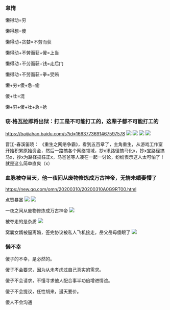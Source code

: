 ### 怠惰
懒得动=穷

懒得想=傻

懒得动+贪婪=不劳而获

懒得动+不劳而获+傻=上当

懒得动+不劳而获+钱=走后门

懒得动+不劳而获+拳=受贿

懒+穷+傻+急=偷

傻+壮=混

懒+穷+傻+壮+急=抢

### 窃·格瓦拉即将出狱：打工是不可能打工的，这辈子都不可能打工的
https://baijiahao.baidu.com/s?id=1663773691467597578
![](https://pics6.baidu.com/feed/b151f8198618367a4b5233ecadfe0bd2b21ce5b8.jpeg?token=9e79dab94681b25b5076ba711fb85331)
![](https://pics4.baidu.com/feed/962bd40735fae6cd36520d8b8c3e8f2240a70f8d.jpeg?token=448126af675b0b3b8e97c4c9378ca242)
![](https://pics5.baidu.com/feed/3801213fb80e7bec57ff4ce1ada3393e9b506b18.jpeg?token=b64e9ddd3632dbd34cfa15555632ad37)
![](https://pics4.baidu.com/feed/a9d3fd1f4134970aa7eb3ea0164751cea6865d3c.jpeg?token=b53e06acc9588c41a19cdcc532ecf683)

晋江-春溪笛晓：
《重生之网络争霸》，看到五百章了，主角重生，从游戏工作室开始积累原始资金，然后一路搞各个网络领域，抄x讯路径搞马化x，抄x宝路径搞马x，抄x为路径搞任正x，马爸爸等人凑在一起一讨论，纷纷表示这人太可怕了！就是这么简单直爽（x）

### 血脉被夺当天，他一夜间从废物修炼成万古神帝，无情未婚妻懵了
https://new.qq.com/omn/20200310/20200310A0G9RT00.html

点赞暴富
![](https://wx1.sinaimg.cn/large/d8b41602ly1gdoe0b8zd0j20n00gkabr.jpg)
![](https://wx2.sinaimg.cn/large/d8b41602gy1gdm2ec0qsej20dk08jab0.jpg)

一夜之间从废物修炼成万古神帝
![](http://s3.pfp.sina.net/ea/ad/10/9/8a1f8f20de5f83264e2658bcbd74176a.gif)

被夺走的是杂质
![](http://s3.pfp.sina.net/ea/ad/3/1/fab01d41c81813722d88480f087208e9.gif)

窝囊女婿被逼离婚，签完协议被私人飞机接走，岳父岳母傻眼了
![](https://s3.pfp.sina.net/ea/ad/2/14/d9662270013f1ee3957e0bf681fcea7a.gif)

### 懒不幸
傻子的不幸，是必然的。

傻子不会要求，因为从未考虑过自己真实的需求。

傻子不会请求，不懂寻求他人配合事半功倍增进情谊。

傻子不会提议，任性胡来，漫天要价。

傻人不会沟通
